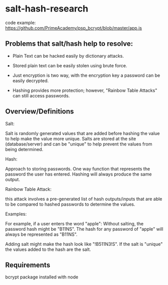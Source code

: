# salt-hash-research

code example: https://github.com/PrimeAcademy/psp_bcrypt/blob/master/app.js

## Problems that salt/hash help to resolve:

- Plain Text can be hacked easily by dictionary attacks. 

- Stored plain text can be easily stolen using brute force.

- Just encryption is two way, with the encryption key a password can be easily decrypted.

- Hashing provides more protection; however, "Rainbow Table Attacks" can still access passwords.


## Overview/Definitions

Salt:

Salt is randomly generated values that are added before hashing the value to help make the value more unique.
Salts are stored at the site (database/server) and can be "unique" to help prevent the values from being determined.

Hash:

Approach to storing passwords. One way function that represents the password the user has entered.
Hashing will always produce the same output.

Rainbow Table Attack:

this attack involves a pre-generated list of hash outputs/inputs that are able to be compared to hashed passwords to determine the values.

Examples:

For example, if a user enters the word "apple":
Without salting, the password hash might be "B11NS".
The hash for any password of "apple" will always be represented as "B11NS".

Adding salt might make the hash look like "!B511N3!S".
If the salt is "unique" the values added to the hash are the salt.


## Requirements

bcrypt package installed with node
